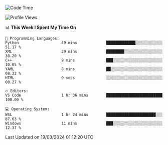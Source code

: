 <!--START_SECTION:waka-->
![Code Time](http://img.shields.io/badge/Code%20Time-596%20hrs%2020%20mins-blue)

![Profile Views](http://img.shields.io/badge/Profile%20Views-0-blue)

📊 **This Week I Spent My Time On** 

```text
💬 Programming Languages: 
Python                   49 mins             █████████████░░░░░░░░░░░░   51.17 % 
XML                      29 mins             ████████░░░░░░░░░░░░░░░░░   30.20 % 
C++                      9 mins              ███░░░░░░░░░░░░░░░░░░░░░░   10.05 % 
YAML                     8 mins              ██░░░░░░░░░░░░░░░░░░░░░░░   08.32 % 
HTML                     0 secs              ░░░░░░░░░░░░░░░░░░░░░░░░░   00.27 % 

🔥 Editors: 
VS Code                  1 hr 36 mins        █████████████████████████   100.00 % 

💻 Operating System: 
WSL                      1 hr 24 mins        ██████████████████████░░░   87.63 % 
Windows                  11 mins             ███░░░░░░░░░░░░░░░░░░░░░░   12.37 % 
```


 Last Updated on 19/03/2024 01:12:20 UTC
<!--END_SECTION:waka-->
